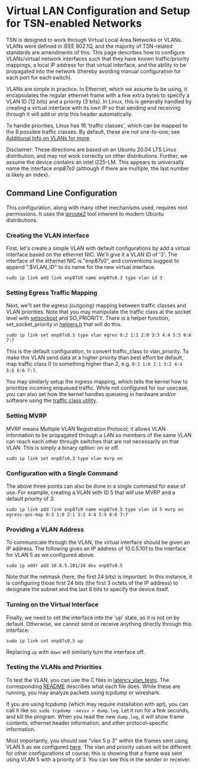 # Virtual LAN Configuration and Setup for TSN-enabled Networks

TSN is designed to work through Virtual Local Area Networks or VLANs. VLANs were defined in IEEE 802.1Q, and the majority of TSN-related standards are amendments of this. This page describes how to configure VLANs/virtual network interfaces such that they have known traffic/priority mappings, a local IP address for that virtual interface, and the ability to be propagated into the network (thereby avoiding manual configuration for each port for each switch).

VLANs are simple in practice. In Ethernet, which we assume to be using, it encapsulates the regular ethernet frame with a few extra bytes to specify a VLAN ID (12 bits) and a priority (3 bits). In Linux, this is generally handled by creating a virtual interface with its own IP so that sending and receiving through it will add or strip this header automatically. 

To handle priorities, Linux has 16 'traffic classes', which can be mapped to the 8 possible traffic classes. By default, these are not one-to-one; see [Additional Info on VLANs for more](./info_and_errata.md#vlan).

Disclaimer: These directions are based on an Ubuntu 20.04 LTS Linux distribution, and may not work correctly on other distributions. Further, we assume the device contains an intel i225-LM. This appears to universally name the interface *enp87s0* (although if there are multiple, the last number is likely an index).

## Command Line Configuration


This configuration, along with many other mechanisms used, requires root permissions. It uses the [iproute2](http://manpages.ubuntu.com/manpages/trusty/man8/ip.8.html) tool inherent to modern Ubuntu distributions.

### Creating the VLAN interface

First, let's create a simple VLAN with default configurations by add a virtual interface based on the ethernet NIC. We'll give it a VLAN ID of '3'. The interface of the ethernet NIC is "enp87s0", and conventions suggest to append ".$VLAN_ID" to its name for the new virtual interface.

```
sudo ip link add link enp87s0 name enp87s0.3 type vlan id 3
```

### Setting Egress Traffic Mapping

Next, we'll set the egress (outgoing) mapping between traffic classes and VLAN priorities. Note that you may manipulate the traffic class at the socket level with [setsockopt](https://man7.org/linux/man-pages/man2/setsockopt.2.html) and SO_PRIORITY. There is a helper function, set_socket_priority in [helpers.h](../latency_vlan_tests/helpers.h) that will do this.

```
sudo ip link set enp87s0.3 type vlan egres 0:2 1:1 2:0 3:3 4:4 5:5 6:6 7:7
```

This is the default configuration, to convert traffic_class to vlan_priority. To make this VLAN send data at a higher priority than best effort be default, map traffic class 0 to something higher than 2, e.g. ```0:3 1:0 2:1 3:2 4:4 5:5 6:6 7:7```.

You may similarly setup the ingress mapping, which tells the kernel how to prioritize incoming enqueued traffic. While not configured for our usecase, you can also set how the kernel handles queueing in hardware and/or software using the [traffic class utility](https://tsn.readthedocs.io/qdiscs.html#configuring-tsn-qdiscs).

### Setting MVRP

MVRP means Multiple VLAN Registration Protocol; it allows VLAN information to be propagated through a LAN so members of the same VLAN can reach each other through switches that are not necessarily on that VLAN. This is simply a binary option: on or off.

```
sudo ip link set enp87s0.3 type vlan mvrp on
```

### Configuration with a Single Command

The above three points can also be done in a single command for ease of use. For example, creating a VLAN with ID 5 that will use MVRP and a default priority of 3:

```
sudo ip link add link enp87s0 name enp87s0.5 type vlan id 5 mvrp on egress-qos-map 0:3 1:0 2:1 3:2 4:4 5:5 6:6 7:7
```

### Providing a VLAN Address

To communicate through the VLAN, the virtual interface should be given an IP address. The following gives an IP address of 10.0.5.101 to the interface for VLAN 5 as we configured above:

```
sudo ip addr add 10.0.5.101/24 dev enp87s0.5
```

Note that the netmask (here, the first 24 bits) is important. In this instance, it is configuring those first 24 bits (the first 3 octets of the IP address) to designate the subnet and the last 8 bits to specify the device itself.

### Turning on the Virtual Interface

Finally, we need to set the interface into the 'up' state, as it is not on by default. Otherwise, we cannot send or receive anything directly through this interface:

```
sudo ip link set enp87s0.5 up
```

Replacing ```up``` with ```down``` will similarly turn the interface off.

### Testing the VLANs and Priorities

To test the VLAN, you can use the C files in [latency_vlan_tests](../latency_vlan_tests). The corresponding [README](../latency_vlan_tests/README.md) describes what each file does. While these are running, you may analyze packets using tcpdump or wireshark.

If you are using tcpdump (which may require installation with apt), you can call it like so: ```sudo tcpdump -xevvv > dump.log```. Let it run for a few seconds, and kill the program. When you read the new ```dump.log```, it will show frame contents, ethernet header information, and other protocol-specific information.

Most importantly, you should see "vlan 5 p 3" within the frames sent using VLAN 5 as we configured [here](#configuration-with-a-single-command). The vlan and priority values will be different for other configurations of course; this is showing that a frame was sent using VLAN 5 with a priority of 3. You can see this in the sender or receiver.

<!-- ## File-Based Configuration -->
<!-- Commented out because I cannot find a way to configure VLANs through netplan with custom QOS mappings, nor can I turn on MVRP>

<!-- File-based configuration is harder to debug, but will persist across device/network-service reboots. Ubuntu versions newer than 17.10 use [netplan](https://netplan.io/examples/) rather than /etc/network/interfaces.

Note that one alternative to netplan would be to run a shell script with the CLI configuration commands at boot

<TODO> -->

<!-- 
## Configuration the Switch

### Enable VLANs

### Enable MVRP

### Set the priority mapping (egress only)

### See the Configured and Learned VLANs

#### See the IPs Associated with VLANs 
-->
